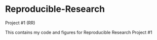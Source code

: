 # Reproducible-Research
Project #1 (RR)


This contains my code and figures for Reproducible Research Project #1
